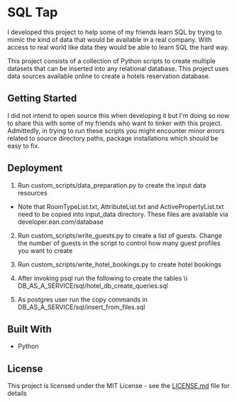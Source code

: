 # SQL Tap
I developed this project to help some of my friends learn SQL by trying to mimic the kind of data
that would be available in a real company. With access to real world like data they would be able to 
learn SQL the hard way.

This project consists of a collection of Python scripts to create multiple datasets that can be inserted 
into any relational database. This project uses data sources available online to create a hotels reservation database.

## Getting Started
I did not intend to open source this when developing it but I'm doing so now to share this with some of my friends who 
want to tinker with this project. Admittedly, in trying to run these scripts you might encounter
minor errors related to source directory paths, package installations which should be easy to fix.


## Deployment
1) Run custom_scripts/data_preparation.py to create the input data resources
* Note that RoomTypeList.txt, AttributeList.txt and ActivePropertyList.txt need to be copied into input_data directory. These files
are available via developer.ean.com/database

2) Run custom_scripts/write_guests.py to create a list of guests. 
Change the number of guests in the script to control how many guest profiles you want to create

3) Run custom_scripts/write_hotel_bookings.py to create hotel bookings
 
4) After invoking psql run the following to create the tables
\i DB_AS_A_SERVICE/sql/hotel_db_create_queries.sql

5) As postgres user run the copy commands in 
DB_AS_A_SERVICE/sql/insert_from_files.sql

## Built With
* Python

## License
This project is licensed under the MIT License - see the [LICENSE.md](LICENSE.md) file for details